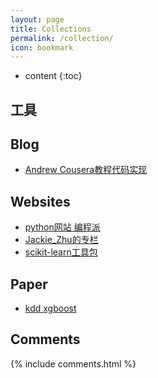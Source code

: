 ```yaml
---
layout: page
title: Collections
permalink: /collection/
icon: bookmark
---
```


* content
{:toc}

## 工具

## Blog

* [Andrew Cousera教程代码实现](http://www.johnwittenauer.net/machine-learning-exercises-in-python-part-1/)

## Websites

* [python网站 编程派](http://codingpy.com/)
* [Jackie_Zhu的专栏](http://blog.csdn.net/usingnamespace_std/article/category/1410392)
* [scikit-learn工具包](http://scikit-learn.org/)

## Paper

* [kdd xgboost](http://www.kdd.org/kdd2016/papers/files/rfp0697-chenAemb.pdf)

## Comments

{% include comments.html %}
